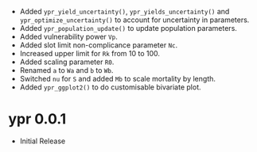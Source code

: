 - Added `ypr_yield_uncertainty()`, `ypr_yields_uncertainty()` and 
`ypr_optimize_uncertainty()` to account for uncertainty in parameters.
- Added `ypr_population_update()` to update population parameters.
- Added vulnerability power `Vp`.
- Added slot limit non-complicance parameter `Nc`.
- Increased upper limit for `Rk` from 10 to 100.
- Added scaling parameter `R0`.
- Renamed `a` to `Wa` and `b` to `Wb`.
- Switched `nu` for `S` and added `Mb` to scale mortality by length.
- Added `ypr_ggplot2()` to do customisable bivariate plot.

# ypr 0.0.1

- Initial Release
